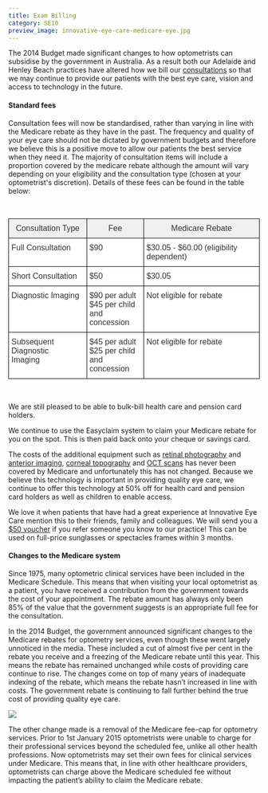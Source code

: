 ```yaml
---
title: Exam Billing
category: SE10
preview_image: innovative-eye-care-medicare-eye.jpg
---
```

<div class="employee-heading">
<p>The 2014 Budget made significant changes to how optometrists can subsidise by the government in Australia. As a result both our Adelaide and Henley Beach practices have altered how we bill our <a href="/what-we-do/eye-exam">consultations</a> so that we may continue to provide our patients with the best eye care, vision and access to technology in the future. </p>
</div>

#### Standard fees

Consultation fees will now be standardised, rather than varying in line with the Medicare rebate as they have in the past. The frequency and quality of your eye care should not be dictated by government budgets and therefore we believe this is a positive move to allow our patients the best service when they need it. The majority of consultation items will include a proportion covered by the medicare rebate although the amount will vary depending on your eligibility and the consultation type (chosen at your optometrist's discretion). Details of these fees can be found in the table below:

<br>

<style type="text/css">
.tg  {border-collapse:collapse;border-spacing:0;border-color:#ccc;}
.tg td{font-family:Arial, sans-serif;font-size:16px;padding:10px 5px;border-style:solid;border-width:1px;overflow:hidden;word-break:normal;border-color:#ccc;color:#333;background-color:#fff;}
.tg th{font-family:Arial, sans-serif;font-size:16px;font-weight:normal;padding:10px 5px;border-style:solid;border-width:1px;overflow:hidden;word-break:normal;border-color:#ccc;color:#333;background-color:#f0f0f0;}
.tg .tg-7op0{font-weight:bold;font-family:Arial, Helvetica, sans-serif !important;;border-color:#000000;vertical-align:top}
.tg .tg-6vm2{font-weight:bold;font-family:Arial, Helvetica, sans-serif !important;;background-color:#efefef;color:#000000;border-color:#000000;vertical-align:top}
.tg .tg-fdbh{font-family:Arial, Helvetica, sans-serif !important;;border-color:#000000;vertical-align:top}
</style>

<table class="tg" align="center">
  <tr>
    <th class="tg-fdbh">Consultation Type</th>
    <th class="tg-fdbh">Fee</th>
    <th class="tg-fdbh">Medicare Rebate</th>
  </tr>
  <tr>
    <td class="tg-fdbh">Full Consultation</td>
    <td class="tg-fdbh">$90
    <td class="tg-fdbh">$30.05 - $60.00 (eligibility dependent)</td>
  </tr>
  <tr>
    <td class="tg-fdbh">Short Consultation</td>
    <td class="tg-fdbh">$50
    <td class="tg-fdbh">$30.05</td>
  </tr>
  <tr>
    <td class="tg-fdbh">Diagnostic Imaging</td>
    <td class="tg-fdbh">$90 per adult<br>$45 per child <br>and concession</td>
    <td class="tg-fdbh">Not eligible for rebate</td>
  </tr>

  <tr>
    <td class="tg-fdbh">Subsequent Diagnostic<br> Imaging</td>
    <td class="tg-fdbh">$45 per adult<br>$25 per child<br>and concession</td>
    <td class="tg-fdbh">Not eligible for rebate</td>
  </tr>
</table>

 <br>

We are still pleased to be able to bulk-bill health care and pension card holders. 

We continue to use the Easyclaim system to claim your Medicare rebate for you on the spot. This is then paid back onto your cheque or savings card.

The costs of the additional equipment such as [retinal photography](/what-we-do/retinal-photography) and [anterior imaging](/what-we-do/anterior-imaging), [corneal topography](/what-we-do/corneal-topography) and [OCT scans](/what-we-do/oct) has never been covered by Medicare and unfortunately this has not changed. Because we believe this technology is important in providing quality eye care, we continue to offer this technology at 50% off for health card and pension card holders as well as children to enable access.

We love it when patients that have had a great experience at Innovative Eye Care mention this to their friends, family and colleagues. We will send you a [$50 voucher](/what-we-do/gift-cards) if you refer someone you know to our practice! This can be used on full-price sunglasses or spectacles frames within 3 months.

#### Changes to the Medicare system

Since 1975, many optometric clinical services have been included in the Medicare Schedule. This means that when visiting your local optometrist as a patient, you have received a contribution from the government towards the cost of your appointment. The rebate amount has always only been 85% of the value that the government suggests is an appropriate full fee for the consultation. 

In the 2014 Budget, the government announced significant changes to the Medicare rebates for optometry services, even though these went largely unnoticed in the media. These included a cut of almost five per cent in the rebate you receive and a freezing of the Medicare rebate until this year. This means the rebate has remained unchanged while costs of providing care continue to rise. The changes come on top of many years of inadequate indexing of the rebate, which means the rebate hasn’t increased in line with costs. The government rebate is continuing to fall further behind the true cost of providing quality eye care.

![](/uploads/medicare-rebate-photo.jpg)

The other change made is a removal of the Medicare fee-cap for optometry services. Prior to 1st January 2015 optometrists were unable to charge for their professional services beyond the scheduled fee, unlike all other health professions. Now optometrists may set their own fees for clinical services under Medicare. This means that, in line with other healthcare providers, optometrists can charge above the Medicare scheduled fee without impacting the patient’s ability to claim the Medicare rebate.